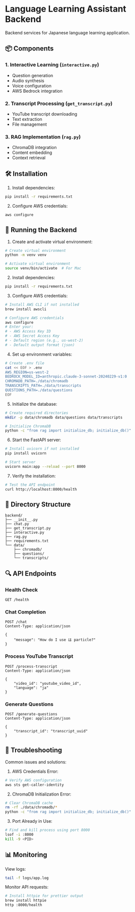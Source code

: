 # Language Learning Assistant Backend

Backend services for Japanese language learning application.

## 📦 Components

### 1. Interactive Learning (`interactive.py`)
- Question generation
- Audio synthesis
- Voice configuration
- AWS Bedrock integration

### 2. Transcript Processing (`get_transcript.py`)
- YouTube transcript downloading
- Text extraction
- File management

### 3. RAG Implementation (`rag.py`)
- ChromaDB integration
- Content embedding
- Context retrieval

## 🛠️ Installation

1. Install dependencies:
```bash
pip install -r requirements.txt
```

2. Configure AWS credentials:
```bash
aws configure
```

## 🚀 Running the Backend

1. Create and activate virtual environment:
```bash
# Create virtual environment
python -m venv venv

# Activate virtual environment
source venv/bin/activate  # For Mac
```

2. Install dependencies:
```bash
pip install -r requirements.txt
```

3. Configure AWS credentials:
```bash
# Install AWS CLI if not installed
brew install awscli

# Configure AWS credentials
aws configure
# Enter your:
# - AWS Access Key ID
# - AWS Secret Access Key
# - Default region (e.g., us-west-2)
# - Default output format (json)
```

4. Set up environment variables:
```bash
# Create .env file
cat << EOF > .env
AWS_REGION=us-west-2
BEDROCK_MODEL_ID=anthropic.claude-3-sonnet-20240229-v1:0
CHROMADB_PATH=./data/chromadb
TRANSCRIPTS_PATH=./data/transcripts
QUESTIONS_PATH=./data/questions
EOF
```

5. Initialize the database:
```bash
# Create required directories
mkdir -p data/chromadb data/questions data/transcripts

# Initialize ChromaDB
python -c "from rag import initialize_db; initialize_db()"
```

6. Start the FastAPI server:
```bash
# Install uvicorn if not installed
pip install uvicorn

# Start server
uvicorn main:app --reload --port 8000
```

7. Verify the installation:
```bash
# Test the API endpoint
curl http://localhost:8000/health
```

## 📁 Directory Structure

```
backend/
├── __init__.py
├── chat.py
├── get_transcript.py
├── interactive.py
├── rag.py
├── requirements.txt
└── data/
    ├── chromadb/
    ├── questions/
    └── transcripts/
```

## 🔍 API Endpoints

### Health Check
```http
GET /health
```

### Chat Completion
```http
POST /chat
Content-Type: application/json

{
    "message": "How do I use は particle?"
}
```

### Process YouTube Transcript
```http
POST /process-transcript
Content-Type: application/json

{
    "video_id": "youtube_video_id",
    "language": "ja"
}
```

### Generate Questions
```http
POST /generate-questions
Content-Type: application/json

{
    "transcript_id": "transcript_uuid"
}
```

## 🐛 Troubleshooting

Common issues and solutions:

1. AWS Credentials Error:
```bash
# Verify AWS configuration
aws sts get-caller-identity
```

2. ChromaDB Initialization Error:
```bash
# Clear ChromaDB cache
rm -rf ./data/chromadb/*
python -c "from rag import initialize_db; initialize_db()"
```

3. Port Already in Use:
```bash
# Find and kill process using port 8000
lsof -i :8000
kill -9 <PID>
```

## 📊 Monitoring

View logs:
```bash
tail -f logs/app.log
```

Monitor API requests:
```bash
# Install httpie for prettier output
brew install httpie
http :8000/health
```